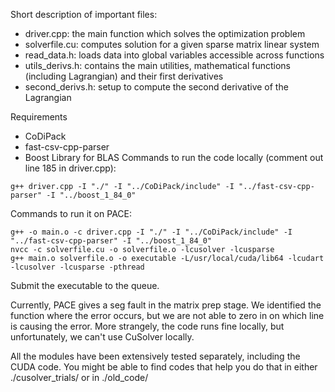 Short description of important files:
- driver.cpp: the main function which solves the optimization problem
- solverfile.cu: computes solution for a given sparse matrix linear system
- read_data.h: loads data into global variables accessible across functions
- utils_derivs.h: contains the main utilities, mathematical functions (including Lagrangian) and their first derivatives
- second_derivs.h: setup to compute the second derivative of the Lagrangian

Requirements
- CoDiPack
- fast-csv-cpp-parser
- Boost Library for BLAS
Commands to run the code locally (comment out line 185 in driver.cpp):
```console
g++ driver.cpp -I "./" -I "../CoDiPack/include" -I "../fast-csv-cpp-parser" -I "../boost_1_84_0"
```

Commands to run it on PACE:
```console
g++ -o main.o -c driver.cpp -I "./" -I "../CoDiPack/include" -I "../fast-csv-cpp-parser" -I "../boost_1_84_0"
nvcc -c solverfile.cu -o solverfile.o -lcusolver -lcusparse
g++ main.o solverfile.o -o executable -L/usr/local/cuda/lib64 -lcudart -lcusolver -lcusparse -pthread
```
Submit the executable to the queue.


Currently, PACE gives a seg fault in the matrix prep stage. We identified the function where the error occurs, but we are not able to zero in on which line is causing the error. More strangely, the code runs fine locally, 
but unfortunately, we can't use CuSolver locally.

All the modules have been extensively tested separately, including the CUDA code. You might be able to find codes that help you do that in either ./cusolver_trials/ or in ./old_code/

